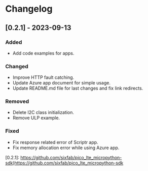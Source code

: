# Changelog

## [0.2.1] - 2023-09-13

### Added

- Add code examples for apps.

### Changed

- Improve HTTP fault catching.
- Update Azure app document for simple usage.
- Update README.md file for last changes and fix link redirects.

### Removed

- Delete I2C class initialization.
- Remove ULP example. 

### Fixed

- Fix response related error of Scriptr app.
- Fix memory allocation error while using Azure app.

[0.2.1]: https://github.com/sixfab/pico_lte_micropython-sdk)https://github.com/sixfab/pico_lte_micropython-sdk
